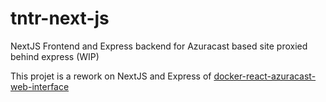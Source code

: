 # tntr-next-js
NextJS Frontend and Express backend for Azuracast based site proxied behind express (WIP)

This projet is a rework on NextJS and Express of [docker-react-azuracast-web-interface](https://github.com/St4lV/docker-react-azuracast-web-interface)
